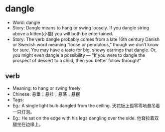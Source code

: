# dangle

- Word: dangle
- Story: Dangle means to hang or swing loosely. If you dangle string above a kitten(小猫) you will both be entertained.
- Story: The verb dangle probably comes from a late 16th century Danish or Swedish word meaning “loose or pendulous,” though we don’t know for sure. You may have a taste for big, showy earrings that dangle. Or, you might even dangle a possibility — "If you were to dangle the prospect of dessert to a child, then you better follow through!"

## verb

- Meaning: to hang or swing freely
- Chinese: 悬垂；悬挂；悬荡；悬摆
- Tags: 
- Eg.: A single light bulb dangled from the ceiling. 天花板上孤零零地悬吊着一只灯泡。
- Eg.: He sat on the edge with his legs dangling over the side. 他耷拉着双腿坐在边缘上。

